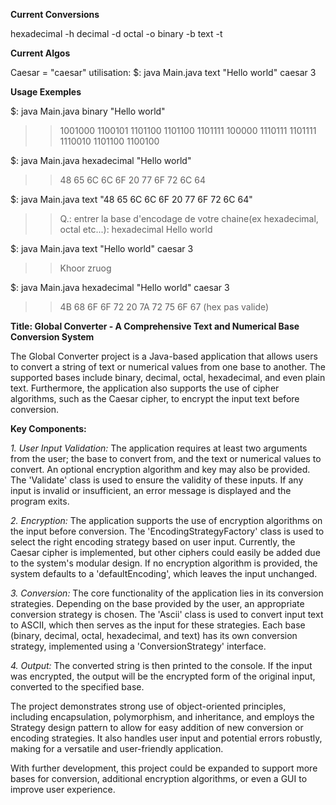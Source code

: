 **Current Conversions**

hexadecimal -h
decimal -d
octal -o
binary -b
text -t

**Current Algos**

Caesar = "caesar"      utilisation: $: java Main.java text "Hello world" caesar 3

**Usage Exemples**

$: java Main.java binary "Hello world"  
>> 1001000 1100101 1101100 1101100 1101111 100000 1110111 1101111 1110010 1101100 1100100    

$: java Main.java hexadecimal "Hello world"
>> 48 65 6C 6C 6F 20 77 6F 72 6C 64

$: java Main.java text "48 65 6C 6C 6F 20 77 6F 72 6C 64"
>> Q.: entrer la base d'encodage de votre chaine(ex hexadecimal, octal etc...):  hexadecimal
>> Hello world

$: java Main.java text "Hello world" caesar 3
>> Khoor zruog

$: java Main.java hexadecimal "Hello world" caesar 3
>> 4B 68 6F 6F 72 20 7A 72 75 6F 67 (hex pas valide)





**Title: Global Converter - A Comprehensive Text and Numerical Base Conversion System**

The Global Converter project is a Java-based application that allows users to convert a string of text or numerical values from one base to another. The supported bases include binary, decimal, octal, hexadecimal, and even plain text. Furthermore, the application also supports the use of cipher algorithms, such as the Caesar cipher, to encrypt the input text before conversion.

**Key Components:**

*1. User Input Validation:*
The application requires at least two arguments from the user; the base to convert from, and the text or numerical values to convert. An optional encryption algorithm and key may also be provided. The 'Validate' class is used to ensure the validity of these inputs. If any input is invalid or insufficient, an error message is displayed and the program exits.

*2. Encryption:*
The application supports the use of encryption algorithms on the input before conversion. The 'EncodingStrategyFactory' class is used to select the right encoding strategy based on user input. Currently, the Caesar cipher is implemented, but other ciphers could easily be added due to the system's modular design. If no encryption algorithm is provided, the system defaults to a 'defaultEncoding', which leaves the input unchanged.

*3. Conversion:*
The core functionality of the application lies in its conversion strategies. Depending on the base provided by the user, an appropriate conversion strategy is chosen. The 'Ascii' class is used to convert input text to ASCII, which then serves as the input for these strategies. Each base (binary, decimal, octal, hexadecimal, and text) has its own conversion strategy, implemented using a 'ConversionStrategy' interface.

*4. Output:*
The converted string is then printed to the console. If the input was encrypted, the output will be the encrypted form of the original input, converted to the specified base.

The project demonstrates strong use of object-oriented principles, including encapsulation, polymorphism, and inheritance, and employs the Strategy design pattern to allow for easy addition of new conversion or encoding strategies. It also handles user input and potential errors robustly, making for a versatile and user-friendly application.

With further development, this project could be expanded to support more bases for conversion, additional encryption algorithms, or even a GUI to improve user experience.